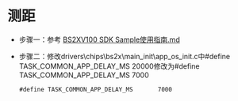 # 测距

- 步骤一：参考  <a href="debug/SDK Sample User Guide/BS2XV100 SDK Sample使用指南.md">BS2XV100 SDK Sample使用指南.md</a>

- 步骤二：修改drivers\chips\bs2x\main_init\app_os_init.c中\#define TASK_COMMON_APP_DELAY_MS       20000修改为\#define TASK_COMMON_APP_DELAY_MS       7000

  ```
  #define TASK_COMMON_APP_DELAY_MS       7000
  ```
